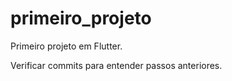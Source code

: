 # primeiro_projeto

Primeiro projeto em Flutter.

Verificar commits para entender passos anteriores.